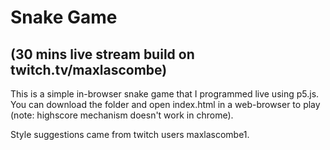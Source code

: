 # Snake Game
## (30 mins live stream build on twitch.tv/maxlascombe)

This is a simple in-browser snake game that I programmed live using p5.js. You can download the folder and open index.html in a web-browser to play (note: highscore mechanism doesn't work in chrome).

Style suggestions came from twitch users maxlascombe1.
